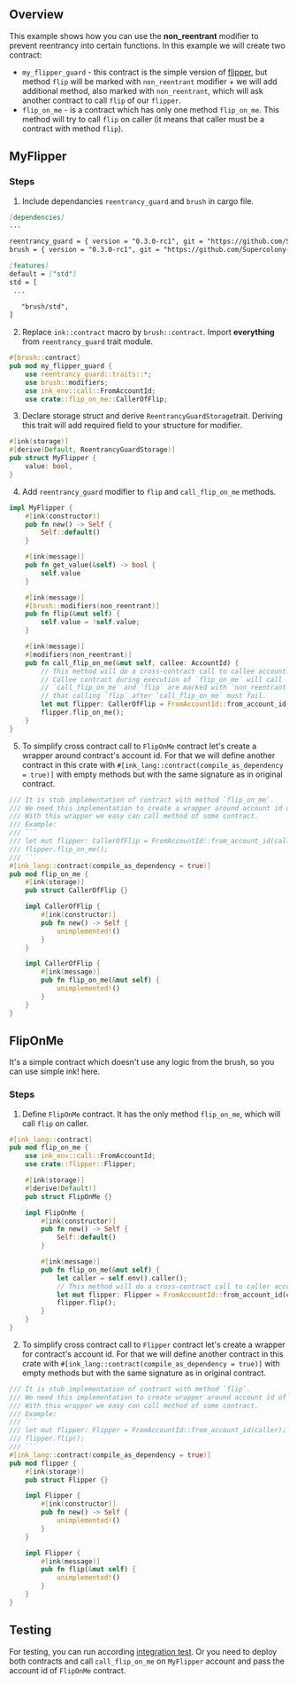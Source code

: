 ## Overview
This example shows how you can use the **non_reentrant**
modifier to prevent reentrancy into certain functions.
In this example we will create two contract:
- `my_flipper_guard` - this contract is the simple version of [flipper](https://github.com/paritytech/ink/tree/master/examples/flipper),
  but method `flip` will be marked with `non_reentrant` modifier +
  we will add additional method, also marked with `non_reentrant`,
  which will ask another contract to call `flip` of our `flipper`.
- `flip_on_me` - is a contract which has only one method `flip_on_me`.
  This method will try to call `flip` on caller
  (it means that caller must be a contract with method `flip`).

## MyFlipper

### Steps
1. Include dependancies `reentrancy_guard` and `brush` in cargo file.
```markdown
[dependencies]
...

reentrancy_guard = { version = "0.3.0-rc1", git = "https://github.com/Supercolony-net/openbrush-contracts", default-features = false }
brush = { version = "0.3.0-rc1", git = "https://github.com/Supercolony-net/openbrush-contracts", default-features = false }

[features]
default = ["std"]
std = [
 ...
   
   "brush/std",
]
```
2. Replace `ink::contract` macro by `brush::contract`.
   Import **everything** from `reentrancy_guard` trait module.
```rust
#[brush::contract]
pub mod my_flipper_guard {
    use reentrancy_guard::traits::*;
    use brush::modifiers;
    use ink_env::call::FromAccountId;
    use crate::flip_on_me::CallerOfFlip;
```
3. Declare storage struct and derive `ReentrancyGuardStorage`trait. Deriving this trait
   will add required field to your structure for modifier.
```rust
#[ink(storage)]
#[derive(Default, ReentrancyGuardStorage)]
pub struct MyFlipper {
    value: bool,
}
```
4. Add `reentrancy_guard` modifier to `flip` and `call_flip_on_me` methods.
```rust
impl MyFlipper {
    #[ink(constructor)]
    pub fn new() -> Self {
        Self::default()
    }

    #[ink(message)]
    pub fn get_value(&self) -> bool {
        self.value
    }

    #[ink(message)]
    #[brush::modifiers(non_reentrant)]
    pub fn flip(&mut self) {
        self.value = !self.value;
    }

    #[ink(message)]
    #[modifiers(non_reentrant)]
    pub fn call_flip_on_me(&mut self, callee: AccountId) {
        // This method will do a cross-contract call to callee account. It calls method `flip_on_me`.
        // Callee contract during execution of `flip_on_me` will call `flip` of this contract.
        // `call_flip_on_me` and `flip` are marked with `non_reentrant` modifier. It means,
        // that calling `flip` after `call_flip_on_me` must fail.
        let mut flipper: CallerOfFlip = FromAccountId::from_account_id(callee);
        flipper.flip_on_me();
    }
}
```
5. To simplify cross contract call to `FlipOnMe` contract let's create a wrapper around contract's account id.
   For that we will define another contract in this crate with `#[ink_lang::contract(compile_as_dependency = true)]`
   with empty methods but with the same signature as in original contract.
```rust
/// It is stub implementation of contract with method `flip_on_me`.
/// We need this implementation to create a wrapper around account id of contract.
/// With this wrapper we easy can call method of some contract.
/// Example:
/// ```
/// let mut flipper: CallerOfFlip = FromAccountId::from_account_id(callee);
/// flipper.flip_on_me();
/// ```
#[ink_lang::contract(compile_as_dependency = true)]
pub mod flip_on_me {
    #[ink(storage)]
    pub struct CallerOfFlip {}

    impl CallerOfFlip {
        #[ink(constructor)]
        pub fn new() -> Self {
            unimplemented!()
        }
    }

    impl CallerOfFlip {
        #[ink(message)]
        pub fn flip_on_me(&mut self) {
            unimplemented!()
        }
    }
}
```

## FlipOnMe

It's a simple contract which doesn't use any logic from the brush, so you can use simple ink! here.

### Steps
1. Define `FlipOnMe` contract. It has the only method `flip_on_me`, which will call `flip` on caller.
```rust
#[ink_lang::contract]
pub mod flip_on_me {
    use ink_env::call::FromAccountId;
    use crate::flipper::Flipper;

    #[ink(storage)]
    #[derive(Default)]
    pub struct FlipOnMe {}

    impl FlipOnMe {
        #[ink(constructor)]
        pub fn new() -> Self {
            Self::default()
        }

        #[ink(message)]
        pub fn flip_on_me(&mut self) {
            let caller = self.env().caller();
            // This method will do a cross-contract call to caller account. It will try to call `flip`
            let mut flipper: Flipper = FromAccountId::from_account_id(caller);
            flipper.flip();
        }
    }
}
```
2. To simplify cross contract call to `Flipper` contract let's create a wrapper for contract's account id.
   For that we will define another contract in this crate with `#[ink_lang::contract(compile_as_dependency = true)]`
   with empty methods but with the same signature as in original contract.
```rust
/// It is stub implementation of contract with method `flip`.
/// We need this implementation to create wrapper around account id of contract.
/// With this wrapper we easy can call method of some contract.
/// Example:
/// ```
/// let mut flipper: Flipper = FromAccountId::from_account_id(caller);
/// flipper.flip();
/// ```
#[ink_lang::contract(compile_as_dependency = true)]
pub mod flipper {
    #[ink(storage)]
    pub struct Flipper {}

    impl Flipper {
        #[ink(constructor)]
        pub fn new() -> Self {
            unimplemented!()
        }
    }

    impl Flipper {
        #[ink(message)]
        pub fn flip(&mut self) {
            unimplemented!()
        }
    }
}
```
## Testing
For testing, you can run according [integration test](tests/reentrancy_guard.tests.ts).
Or you need to deploy both contracts and call `call_flip_on_me` on `MyFlipper`
account and pass the account id of `FlipOnMe` contract.
